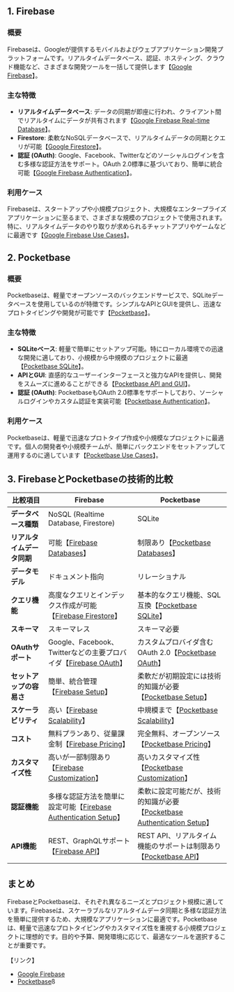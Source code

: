 ## 1. Firebase

### 概要
Firebaseは、Googleが提供するモバイルおよびウェブアプリケーション開発プラットフォームです。リアルタイムデータベース、認証、ホスティング、クラウド機能など、さまざまな開発ツールを一括して提供します【[Google Firebase](https://firebase.google.com/)】。

### 主な特徴
- **リアルタイムデータベース**: データの同期が即座に行われ、クライアント間でリアルタイムにデータが共有されます【[Google Firebase Real-time Database](https://firebase.google.com/products/realtime-database)】。
- **Firestore**: 柔軟なNoSQLデータベースで、リアルタイムデータの同期とクエリが可能【[Google Firestore](https://firebase.google.com/products/firestore)】。
- **認証 (OAuth)**: Google、Facebook、Twitterなどのソーシャルログインを含む多様な認証方法をサポート。OAuth 2.0標準に基づいており、簡単に統合可能【[Google Firebase Authentication](https://firebase.google.com/products/auth)】。

### 利用ケース
Firebaseは、スタートアップや小規模プロジェクト、大規模なエンタープライズアプリケーションに至るまで、さまざまな規模のプロジェクトで使用されます。特に、リアルタイムデータのやり取りが求められるチャットアプリやゲームなどに最適です【[Google Firebase Use Cases](https://firebase.google.com/success-stories)】。

## 2. Pocketbase

### 概要
Pocketbaseは、軽量でオープンソースのバックエンドサービスで、SQLiteデータベースを使用しているのが特徴です。シンプルなAPIとGUIを提供し、迅速なプロトタイピングや開発が可能です【[Pocketbase](https://pocketbase.io/)】。

### 主な特徴
- **SQLiteベース**: 軽量で簡単にセットアップ可能。特にローカル環境での迅速な開発に適しており、小規模から中規模のプロジェクトに最適【[Pocketbase SQLite](https://pocketbase.io/docs/database)】。
- **APIとGUI**: 直感的なユーザーインターフェースと強力なAPIを提供し、開発をスムーズに進めることができる【[Pocketbase API and GUI](https://pocketbase.io/docs/api)】。
- **認証 (OAuth)**: PocketbaseもOAuth 2.0標準をサポートしており、ソーシャルログインやカスタム認証を実装可能【[Pocketbase Authentication](https://pocketbase.io/docs/authentication)】。

### 利用ケース
Pocketbaseは、軽量で迅速なプロトタイプ作成や小規模なプロジェクトに最適です。個人の開発者や小規模チームが、簡単にバックエンドをセットアップして運用するのに適しています【[Pocketbase Use Cases](https://pocketbase.io/docs)】。

## 3. FirebaseとPocketbaseの技術的比較

| 比較項目           | Firebase | Pocketbase |
|--------------------|----------|------------|
| **データベース種類** | NoSQL (Realtime Database, Firestore) | SQLite |
| **リアルタイムデータ同期** | 可能【[Firebase Databases](https://firebase.google.com/products/databases)】 | 制限あり【[Pocketbase Databases](https://pocketbase.io/docs/database)】 |
| **データモデル**   | ドキュメント指向 | リレーショナル |
| **クエリ機能**     | 高度なクエリとインデックス作成が可能【[Firebase Firestore](https://firebase.google.com/products/firestore)】 | 基本的なクエリ機能、SQL互換【[Pocketbase SQLite](https://pocketbase.io/docs/database)】 |
| **スキーマ**       | スキーマレス | スキーマ必要 |
| **OAuthサポート**  | Google、Facebook、Twitterなどの主要プロバイダ【[Firebase OAuth](https://firebase.google.com/products/auth)】 | カスタムプロバイダ含むOAuth 2.0【[Pocketbase OAuth](https://pocketbase.io/docs/authentication)】 |
| **セットアップの容易さ** | 簡単、統合管理【[Firebase Setup](https://firebase.google.com/docs)】 | 柔軟だが初期設定には技術的知識が必要【[Pocketbase Setup](https://pocketbase.io/docs/quick-start)】 |
| **スケーラビリティ** | 高い【[Firebase Scalability](https://firebase.google.com/products/firestore)】 | 中規模まで【[Pocketbase Scalability](https://pocketbase.io/docs/database)】 |
| **コスト**         | 無料プランあり、従量課金制【[Firebase Pricing](https://firebase.google.com/pricing)】 | 完全無料、オープンソース【[Pocketbase Pricing](https://pocketbase.io/)】 |
| **カスタマイズ性** | 高いが一部制限あり【[Firebase Customization](https://firebase.google.com/docs)】 | 高いカスタマイズ性【[Pocketbase Customization](https://pocketbase.io/docs)】 |
| **認証機能**       | 多様な認証方法を簡単に設定可能【[Firebase Authentication Setup](https://firebase.google.com/products/auth)】 | 柔軟に設定可能だが、技術的知識が必要【[Pocketbase Authentication Setup](https://pocketbase.io/docs/authentication)】 |
| **API機能**        | REST、GraphQLサポート【[Firebase API](https://firebase.google.com/docs/reference/rest)】 | REST API、リアルタイム機能のサポートは制限あり【[Pocketbase API](https://pocketbase.io/docs/api)】 |

## まとめ
FirebaseとPocketbaseは、それぞれ異なるニーズとプロジェクト規模に適しています。Firebaseは、スケーラブルなリアルタイムデータ同期と多様な認証方法を簡単に提供するため、大規模なアプリケーションに最適です。Pocketbaseは、軽量で迅速なプロトタイピングやカスタマイズ性を重視する小規模プロジェクトに理想的です。目的や予算、開発環境に応じて、最適なツールを選択することが重要です。

【リンク】
- [Google Firebase](https://firebase.google.com/)
- [Pocketbase](https://pocketbase.io/)ß